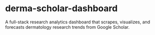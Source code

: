 # derma-scholar-dashboard
 A full-stack research analytics dashboard that scrapes, visualizes, and forecasts dermatology research trends from Google Scholar.
